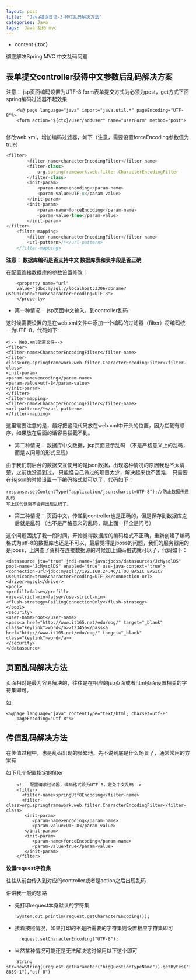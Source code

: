```yaml
---
layout: post
title:  "Java错误日记-3-MVC乱码解决方法"
categories: Java
tags:  Java 乱码 mvc
---
```


* content
{:toc}


彻底解决Spring MVC 中文乱码问题









## 表单提交controller获得中文参数后乱码解决方案
注意：  jsp页面编码设置为UTF-8
form表单提交方式为必须为post，get方式下面spring编码过滤器不起效果

```
	<%@ page language="java" import="java.util.*" pageEncoding="UTF-8"%>  
	<form action="${ctx}/user/addUser" name="userForm" method="post"> 
   
```

修改web.xml，增加编码过滤器，如下（注意，需要设置forceEncoding参数值为true）

```js
<filter>
		<filter-name>characterEncodingFilter</filter-name>
		<filter-class>
			org.springframework.web.filter.CharacterEncodingFilter
		</filter-class>
		<init-param>
			<param-name>encoding</param-name>
			<param-value>UTF-8</param-value>
		</init-param>
		<init-param>
			<param-name>forceEncoding</param-name>
			<param-value>true</param-value>
		</init-param>
</filter>
	<filter-mapping>
    	<filter-name>characterEncodingFilter</filter-name>
    	<url-pattern>/*</url-pattern>
  	</filter-mapping>
```

**注意： 
数据库编码是否支持中文
数据库表和表字段是否正确**

在配置连接数据库的参数设置修改：

```
	<property name="url" 
	value="jdbc:mysql://localhost:3306/dbname?useUnicode=true&characterEncoding=UTF-8">
	</property>
```

* 第一种情况：
jsp页面中文输入，到controller乱码

这时候需要设置的是在web.xml文件中添加一个编码的过滤器（filter）将编码统一为UTF-8，代码如下:


```
<!-- Web.xml配置文件-->
<filter>
<filter-name>CharacterEncodingFilter</filter-name>
<filter-class>org.springframework.web.filter.CharacterEncodingFilter</filter-class>
<init-param>
<param-name>encoding</param-name>
<param-value>utf-8</param-value>
</init-param>
</filter>
<filter-mapping>
<filter-name>CharacterEncodingFilter</filter-name>
<url-pattern>/*</url-pattern>
</filter-mapping>
```


这里需要注意的是，最好把这段代码放在web.xml中开头的位置，因为拦截有顺序，如果放在后面的话容易拦截不到。

* 第二种情况：
数据库中文数据，jsp页面显示乱码
（不是严格意义上的乱码，而是以问号的形式呈现）

由于我们前后台的数据交互使用的是json数据，出现这种情况的原因我也不太清楚，之前也没遇到过，
只能怪自己做过的项目太少，解决起来也不困难，
只需要在转json的时候设置一下编码格式就可以了，代码如下：

```
response.setContentType("application/json;charset=UTF-8");//防止数据传递乱码
写上这句话就不会再出现乱码了。
```

* 第三种情况：
页面中文，传递到controller也是正确的，但是保存到数据库之后就是乱码
（也不是严格意义的乱码，跟上面一样全是问号）

这个问题困扰了我一段时间，开始觉得数据库的编码格式不正确，重新创建了编码格式为utf-8的数据库也还是不可以，最后觉得是jboss的问题，我们的服务器用的是jboss，上网查了资料在连接数据源的时候加上编码格式就可以了，代码如下：

```
<datasource jta="true" jndi-name="java:jboss/datasources/JcMysqlDS" pool-name="JcMysqlDS" enabled="true" use-java-context="true">
<connection-url>jdbc:mysql://192.168.24.46/ITOO_BASIC_BASIC?useUnicode=true&characterEncoding=UTF-8</connection-url>
<driver>mysql</driver>
<pool>
<prefill>false</prefill>
<use-strict-min>false</use-strict-min>
<flush-strategy>FailingConnectionOnly</flush-strategy>
</pool>
<security>
<user-name>root</user-name>
<pass<a href="http://www.it165.net/edu/ebg/" target="_blank" class="keylink">word</a>>123456</pass<a href="http://www.it165.net/edu/ebg/" target="_blank" class="keylink">word</a>>
</security>
</datasource>
```








## 页面乱码解决方法

页面相对是最为容易解决的，往往是在相应的jsp页面或者html页面设置相关的字符集即可。

如:

```
<%@page language="java" contentType="text/html; charset=utf-8"
    pageEncoding="utf-8"%>
```







## 传值乱码解决方法


在传值过程中，也是乱码出现的频繁地。先不说到底是什么场景了，通常常用的方案有

如下几个配置指定的filter



```
	<!-- 配置请求过滤器，编码格式设为UTF-8，避免中文乱码-->
    <filter>
      <filter-name>springUtf8Encoding</filter-name>
      <filter-class>org.springframework.web.filter.CharacterEncodingFilter</filter-class>
       <init-param>
          <param-name>encoding</param-name>
          <param-value>UTF-8</param-value>
       </init-param>
       <init-param>
          <param-name>forceEncoding</param-name>
          <param-value>true</param-value>
       </init-param>
    </filter>
```


**设置request字符集**

往往从前台传入到对应的controller或者是action之后出现乱码

讲讲我一般的思路

* 先打印request本身默认的字符集

```
	System.out.println(request.getCharacterEncoding());

```


* 接着按照情况，如果打印的不是所需要的字符集则设置相应字符集即可
 
``` 
	 request.setCharacterEncoding("UTF-8");

```

* 当然某种情况可能还是无法解决这时候用以下这个即可

```
	String str=newString((request.getParameter("bigQuestionTypeName")).getBytes("iso-8859-1"),"utf-8")
```


